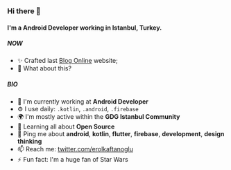 <!--
**erolkaftanoglu/erolkaftanoglu** is a ✨ _special_ ✨ repository because its `README.md` (this file) appears on your GitHub profile.

Here are some ideas to get you started:

- 🔭 I’m currently working on ...
- 🌱 I’m currently learning ...
- 👯 I’m looking to collaborate on ...
- 🤔 I’m looking for help with ...
- 💬 Ask me about ...
- 📫 How to reach me: ...
- 😄 Pronouns: ...
- ⚡ Fun fact: ...
-->
### Hi there 👋

#### I'm a Android Developer working in Istanbul, Turkey.

##### NOW

- ✨ Crafted last [Blog Online](https://erolkaftanoglu.dev) website;
- 🍑 What about this?

##### BIO

- 🏢 I'm currently working at **Android Developer**
- ⚙️ I use daily: `.kotlin`, `.android`, `.firebase`
- 🌍 I'm mostly active within the **GDG Istanbul Community**
- 🌱 Learning all about **Open Source**
- 💬 Ping me about **android**, **kotlin**, **flutter**, **firebase**, **development**, **design thinking**
- 📫 Reach me: [twitter.com/erolkaftanoglu](https://twitter.com/erolkaftanoglu)
- ⚡️ Fun fact: I'm a huge fan of Star Wars
